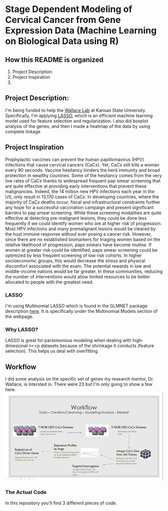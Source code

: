 # Stage Dependent Modeling of Cervical Cancer from Gene Expression Data (Machine Learning on Biological Data using R)

## How this README is organized
1. Project Description
2. Project Inspiration 
3. 
## Project Description:
I'm being funded to help the [Wallace Lab](https://wallacelabksu.weebly.com/) at Kansas State University. Specifically, I'm applying [LASSO](https://www.jstor.org/stable/2346178?seq=1), which is an efficient machine learning model used for feature selection and regularization. I also did boxplot analysis of the genes, and then I made a heatmap of the data by using complete linkage

## Project Inspiration
Prophylactic vaccines can prevent the human papillomavirus (HPV) infections that cause cervical cancers (CaCx). Yet, CaCx still kills a woman every 90 seconds. Vaccine hesitancy hinders the herd immunity and broad protection in wealthy countries. Some of the hesitancy comes from the very low rates of CaCx thanks to widespread frequent pap smear screening that are quite effective at providing early interventions that prevent these malignancies. Indeed, the 14 million new HPV infections each year in the US, only result in 13,170 cases of CaCx. In developing countries, where the majority of CaCx deaths occur, fiscal and infrastructural constraints further any hope for a successful vaccination campaign and present significant barriers to pap smear screening. 
While these screening modalities are quite effective at detecting pre-malignant lesions, they could be done less frequently if we could identify women who are at higher risk of progression. Most HPV infections and many premalignant lesions would be cleared by the host immune response without ever posing a cancer risk. However, since there are no established biomarkers for triaging women based on the relative likelihood of progression, paps smears have become routine.  If women at greater risk could be identified, paps smear screening could be optimized by less frequent screening of low risk cohorts. In higher socioeconomic groups, this would decrease the stress and physical discomfort associated with the exam. The potential rewards in low and middle-income nations would be far greater. In these communities, reducing the number of interventions would allow limited resources to be better allocated to people with the greatest need.

### LASSO
I'm using Multinomial LASSO which is found in the GLMNET package description [here](https://web.stanford.edu/~hastie/glmnet/glmnet_alpha.html). It is specifically under the Multinomial Models section of the webpage. 

### Why LASSO?
LASSO is great for parsimonious modeling when dealing with high-dimesional n<<p datasets because of the shrinkage it conducts (feature selection). This helps us deal with overfitting. 

## Workflow
I did some analysis on the specific set of genes my research mentor, Dr. Wallace, is intersted in. There were 23 but I'm only going to show a few here.
![](thing.png)

### The Actual Code 

In this repository you'll find 3 different pieces of code. 
